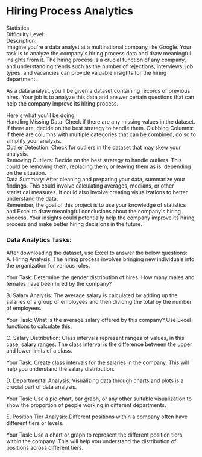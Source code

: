 # Hiring Process Analytics
Statistics  
Difficulty Level:       
Description:  
Imagine you're a data analyst at a multinational company like Google. Your task is to analyze the company's hiring process data and draw meaningful insights from it. The hiring process is a crucial function of any company, and understanding trends such as the number of rejections, interviews, job types, and vacancies can provide valuable insights for the hiring department.  

As a data analyst, you'll be given a dataset containing records of previous hires. Your job is to analyze this data and answer certain questions that can help the company improve its hiring process.  

Here's what you'll be doing:  
Handling Missing Data: Check if there are any missing values in the dataset. If there are, decide on the best strategy to handle them.
Clubbing Columns: If there are columns with multiple categories that can be combined, do so to simplify your analysis.  
Outlier Detection: Check for outliers in the dataset that may skew your analysis.  
Removing Outliers: Decide on the best strategy to handle outliers. This could be removing them, replacing them, or leaving them as is, depending on the situation.  
Data Summary: After cleaning and preparing your data, summarize your findings. This could involve calculating averages, medians, or other statistical measures. It could also involve creating visualizations to better understand the data.    
Remember, the goal of this project is to use your knowledge of statistics and Excel to draw meaningful conclusions about the company's hiring process. Your insights could potentially help the company improve its hiring process and make better hiring decisions in the future.

### Data Analytics Tasks:  
After downloading the dataset, use Excel to answer the below questions:  
A. Hiring Analysis: The hiring process involves bringing new individuals into the organization for various roles.  

Your Task: Determine the gender distribution of hires. How many males and females have been hired by the company?  

B. Salary Analysis: The average salary is calculated by adding up the salaries of a group of employees and then dividing the total by the number of employees.  

Your Task: What is the average salary offered by this company? Use Excel functions to calculate this.  

C. Salary Distribution: Class intervals represent ranges of values, in this case, salary ranges. The class interval is the difference between the upper and lower limits of a class.   

Your Task: Create class intervals for the salaries in the company. This will help you understand the salary distribution.  

D. Departmental Analysis: Visualizing data through charts and plots is a crucial part of data analysis.  

Your Task: Use a pie chart, bar graph, or any other suitable visualization to show the proportion of people working in different departments.   

E. Position Tier Analysis: Different positions within a company often have different tiers or levels.  

Your Task: Use a chart or graph to represent the different position tiers within the company. This will help you understand the distribution of positions across different tiers.  

